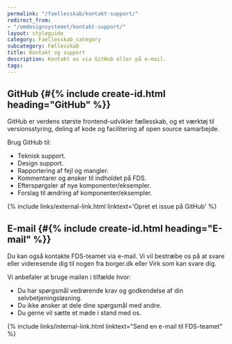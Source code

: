 ```yaml
---
permalink: "/faellesskab/kontakt-support/"
redirect_from:
- "/omdesignsystemet/kontakt-support/"
layout: styleguide
category: Faellesskab_category
subcategory: Fællesskab
title: Kontakt og support
description: Kontakt os via GitHub eller på e-mail.
tags:
---
```


## GitHub {#{% include create-id.html heading="GitHub" %}}

GitHub er verdens største frontend-udvikler fællesskab, og et værktøj til versionsstyring, deling af kode og facilitering af open source samarbejde.

Brug GitHub til:

- Teknisk support.
- Design support.
- Rapportering af fejl og mangler.
- Kommentarer og ønsker til indholdet på FDS.
- Efterspørgsler af nye komponenter/eksempler.
- Forslag til ændring af komponenter/eksempler.

{% include links/external-link.html linktext='Opret et issue på GitHub' %}

## E-mail {#{% include create-id.html heading="E-mail" %}}

Du kan også kontakte FDS-teamet via e-mail. Vi vil bestræbe os på at svare eller videresende dig til nogen fra borger.dk eller Virk som kan svare dig.

Vi anbefaler at bruge mailen i tilfælde hvor:

- Du har spørgsmål vedrørende krav og godkendelse af din selvbetjeningsløsning.
- Du ikke ønsker at dele dine spørgsmål med andre.
- Du gerne vil sætte et møde i stand med os.

{% include links/internal-link.html linktext="Send en e-mail til FDS-teamet" %}